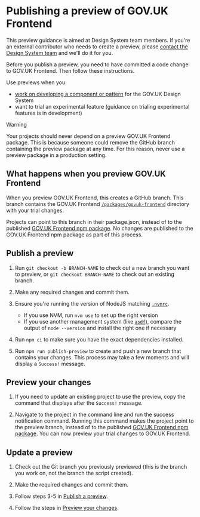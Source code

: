 # Publishing a preview of GOV.UK Frontend

This preview guidance is aimed at Design System team members. If you're an external contributor who needs to create a preview, please [contact the Design System team](https://design-system.service.gov.uk/get-in-touch/) and we'll do it for you.

Before you publish a preview, you need to have committed a code change to GOV.UK Frontend. Then follow these instructions.

Use previews when you:

- [work on developing a component or pattern](https://design-system.service.gov.uk/community/develop-a-component-or-pattern/) for the GOV.UK Design System
- want to trial an experimental feature (guidance on trialing experimental features is in development)

> [!WARNING]
> Your projects should never depend on a preview GOV.UK Frontend package. This is because someone could remove the GitHub branch containing the preview package at any time. For this reason, never use a preview package in a production setting.

## What happens when you preview GOV.UK Frontend

When you preview GOV.UK Frontend, this creates a GitHub branch. This branch contains the GOV.UK Frontend [`/packages/govuk-frontend`](/packages/govuk-frontend) directory with your trial changes.

Projects can point to this branch in their package.json, instead of to the published [GOV.UK Frontend npm package](https://www.npmjs.com/package/govuk-frontend). No changes are published to the GOV.UK Frontend npm package as part of this process.

## Publish a preview

1. Run `git checkout -b BRANCH-NAME` to check out a new branch you want to preview, or `git checkout BRANCH-NAME` to check out an existing branch.

2. Make any required changes and commit them.

3. Ensure you're running the version of NodeJS matching [`.nvmrc`](/.nvmrc).

   - If you use NVM, run `nvm use` to set up the right version
   - If you use another management system (like [`asdf`](https://asdf-vm.com/guide/getting-started.html)), compare the output of `node --version` and install the right one if necessary

4. Run `npm ci` to make sure you have the exact dependencies installed.

5. Run `npm run publish-preview` to create and push a new branch that contains your changes. This process may take a few moments and will display a `Success!` message.

## Preview your changes

1. If you need to update an existing project to use the preview, copy the command that displays after the `Success!` message.

2. Navigate to the project in the command line and run the success notification command. Running this command makes the project point to the preview branch, instead of to the published [GOV.UK Frontend npm package](https://www.npmjs.com/package/govuk-frontend). You can now preview your trial changes to GOV.UK Frontend.

## Update a preview

1. Check out the Git branch you previously previewed (this is the branch you work on, not the branch the script created).

2. Make the required changes and commit them.

3. Follow steps 3-5 in [Publish a preview](#publish-a-preview).

4. Follow the steps in [Preview your changes](#preview-your-changes).

